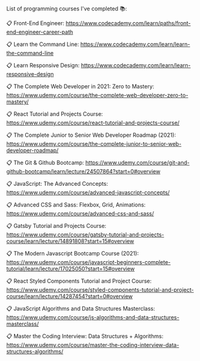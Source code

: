 List of programming courses I've completed 📚:

📋 Front-End Engineer: https://www.codecademy.com/learn/paths/front-end-engineer-career-path

📋 Learn the Command Line: https://www.codecademy.com/learn/learn-the-command-line

📋 Learn Responsive Design: https://www.codecademy.com/learn/learn-responsive-design

📋 The Complete Web Developer in 2021: Zero to Mastery: https://www.udemy.com/course/the-complete-web-developer-zero-to-mastery/

📋 React Tutorial and Projects Course: https://www.udemy.com/course/react-tutorial-and-projects-course/

📋 The Complete Junior to Senior Web Developer Roadmap (2021): https://www.udemy.com/course/the-complete-junior-to-senior-web-developer-roadmap/

📋 The Git & Github Bootcamp: https://www.udemy.com/course/git-and-github-bootcamp/learn/lecture/24507864?start=0#overview

📋 JavaScript: The Advanced Concepts: https://www.udemy.com/course/advanced-javascript-concepts/

📋 Advanced CSS and Sass: Flexbox, Grid, Animations: https://www.udemy.com/course/advanced-css-and-sass/
 
📋 Gatsby Tutorial and Projects Course: https://www.udemy.com/course/gatsby-tutorial-and-projects-course/learn/lecture/14891808?start=15#overview

📋 The Modern Javascript Bootcamp Course (2021): https://www.udemy.com/course/javascript-beginners-complete-tutorial/learn/lecture/17025050?start=15#overview

📋 React Styled Components Tutorial and Project Course: https://www.udemy.com/course/styled-components-tutorial-and-project-course/learn/lecture/14287454?start=0#overview

📋 JavaScript Algorithms and Data Structures Masterclass: https://www.udemy.com/course/js-algorithms-and-data-structures-masterclass/

📋 Master the Coding Interview: Data Structures + Algorithms: https://www.udemy.com/course/master-the-coding-interview-data-structures-algorithms/
